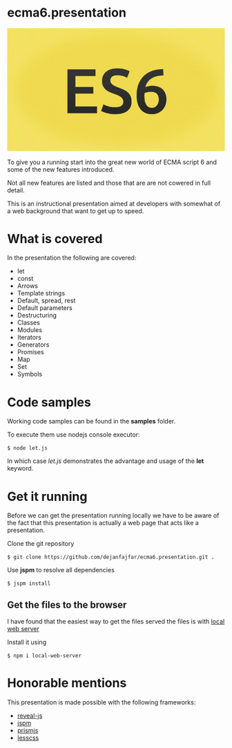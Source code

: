 # ecma6.presentation

![ECMA6](/styles/es6_logo.jpg)

To give you a running start into the great new world of ECMA script 6 and some of the new features introduced.

Not all new features are listed and those that are are not cowered in full detail.

This is an instructional presentation aimed at developers with somewhat of a web background that want to get up to speed.

# What is covered

In the presentation the following are covered:

* let
* const
* Arrows
* Template strings
* Default, spread, rest
* Default parameters
* Destructuring
* Classes
* Modules
* Iterators
* Generators
* Promises
* Map
* Set
* Symbols

# Code samples

Working code samples can be found in the __samples__ folder.

To execute them use nodejs console executor:

	$ node let.js

In which case _let.js_ demonstrates the advantage and usage of the __let__ keyword.

# Get it running

Before we can get the presentation running locally we have to be aware of the fact that this presentation is 
actually a web page that acts like a presentation.

Clone the git repository

    $ git clone https://github.com/dejanfajfar/ecma6.presentation.git .

Use __jspm__ to resolve all dependencies

    $ jspm install

## Get the files to the browser

I have found that the easiest way to get the files served the files is with [local web server](https://www.npmjs.com/package/local-web-server)

Install it using

	$ npm i local-web-server

# Honorable mentions

This presentation is made possible with the following frameworks:

* [reveal-js](http://lab.hakim.se/reveal-js/#/)
* [jspm](http://jspm.io/)
* [prismjs](http://prismjs.com/)
* [lesscss](http://lesscss.org/)